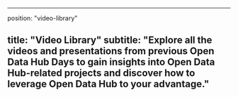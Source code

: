 <!--
SPDX-FileCopyrightText: NOI Techpark <digital@noi.bz.it>

SPDX-License-Identifier: CC0-1.0
-->

---
position: "video-library"

title: "Video Library"
subtitle: "Explore all the videos and presentations from previous Open Data Hub Days to gain insights into Open Data Hub-related projects and discover how to leverage Open Data Hub to your advantage."
---
